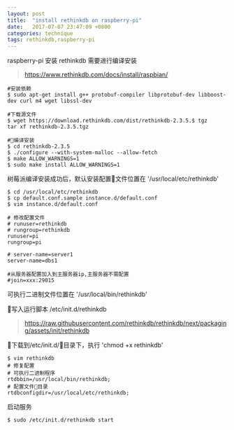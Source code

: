 ```yaml
---
layout: post
title:  "install rethinkdb on raspberry-pi"
date:   2017-07-07 23:47:09 +0800
categories: technique
tags: rethinkdb,raspberry-pi
---
```


raspberry-pi 安装 rethinkdb 需要进行编译安装
> https://www.rethinkdb.com/docs/install/raspbian/

```
#安装依赖
$ sudo apt-get install g++ protobuf-compiler libprotobuf-dev libboost-dev curl m4 wget libssl-dev

#下载源文件
$ wget https://download.rethinkdb.com/dist/rethinkdb-2.3.5.$ tgz
tar xf rethinkdb-2.3.5.tgz

#编译安装
$ cd rethinkdb-2.3.5
$ ./configure --with-system-malloc --allow-fetch
$ make ALLOW_WARNINGS=1
$ sudo make install ALLOW_WARNINGS=1

```

树莓派编译安装成功后，默认安装配置文件位置在 '/usr/local/etc/rethinkdb'

```
$ cd /usr/local/etc/rethinkdb
$ cp default.conf.sample instance.d/default.conf
$ vim instance.d/default.conf

# 修改配置文件
# runuser=rethinkdb
# rungroup=rethinkdb
runuser=pi
rungroup=pi

# server-name=server1
server-name=dbs1

#从服务器配置加入到主服务器ip,主服务器不需配置
#join=xxx:29015
```

可执行二进制文件位置在 '/usr/local/bin/rethinkdb'


写入运行脚本 /etc/init.d/rethinkdb
> https://raw.githubusercontent.com/rethinkdb/rethinkdb/next/packaging/assets/init/rethinkdb

下载到/etc/init.d/目录下，执行 'chmod +x rethinkdb'

```
$ vim rethinkdb
# 修复配置
# 可执行二进制程序
rtdbbin=/usr/local/bin/rethinkdb;
# 配置文件目录
rtdbconfigdir=/usr/local/etc/rethinkdb;
```

启动服务
```
$ sudo /etc/init.d/rethinkdb start
```
